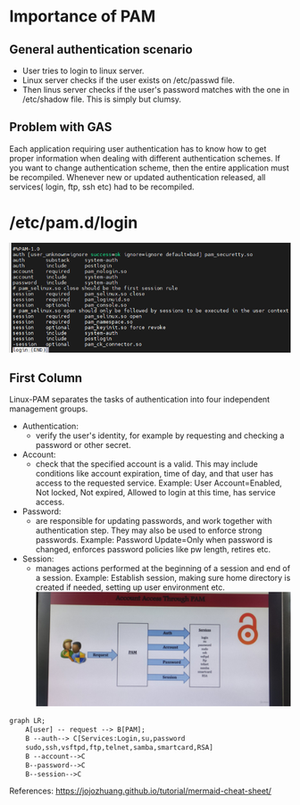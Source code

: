 # Importance of PAM
## General authentication scenario
- User tries to login to linux server.
- Linux server checks if the user exists on /etc/passwd file.
- Then linus server checks if the user's password matches with the one in /etc/shadow file.
This is simply but clumsy.
## Problem with GAS
Each application requiring user authentication has to know how to get proper information when dealing with different authentication schemes.
If you want to change authentication scheme, then the entire application must be recompiled.
Whenever new or updated authentication released, all services( login, ftp, ssh etc) had to be recompiled.

# /etc/pam.d/login
![](_resources/Pasted%20image%2020231231144612.png)

## First Column
Linux-PAM separates the tasks of authentication into four independent management groups.
- Authentication: 
	- verify the user's identity, for example by requesting and checking a password or other secret.
- Account:
	- check that the specified account is a valid. This may include conditions like account expiration, time of day, and that user has access to the requested service. Example: User Account=Enabled, Not locked, Not expired, Allowed to login at this time, has service access.
- Password:
	- are responsible for updating passwords, and work together with authentication step. They may also be used to enforce strong passwords. Example: Password Update=Only when password is changed, enforces password policies like pw length, retires etc.
- Session:
	- manages actions performed at the beginning of a session and end of a session. Example: Establish session, making sure home directory is created if needed, setting up user environment etc.
![](_resources/Pasted%20image%2020231231151440.png)
```mermaid
graph LR;
    A[user] -- request --> B[PAM];
    B --auth--> C[Services:Login,su,password
    sudo,ssh,vsftpd,ftp,telnet,samba,smartcard,RSA]
    B --account-->C
    B--password-->C
    B--session-->C
```

References:
https://jojozhuang.github.io/tutorial/mermaid-cheat-sheet/